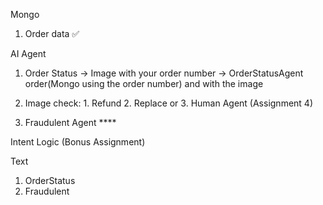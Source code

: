 Mongo
1. Order data ✅

AI Agent
1. Order Status -> Image with your order number -> OrderStatusAgent order(Mongo using the order number) and with the image
2. Image check: 1. Refund 2. Replace or 3. Human Agent (Assignment 4)

1. Fraudulent Agent ****

Intent Logic (Bonus Assignment)

Text
1. OrderStatus
2. Fraudulent